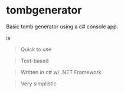 # tombgenerator
Basic tomb generator using a c# console app.

is
> Quick to use

> Text-based

> Written in c# w/ .NET Framework

> Very simplistic
